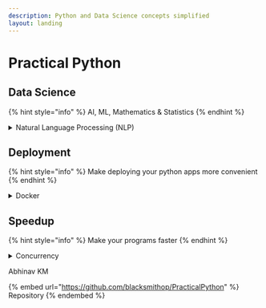 ```yaml
---
description: Python and Data Science concepts simplified
layout: landing
---
```


# Practical Python

## Data Science

{% hint style="info" %}
AI, ML, Mathematics & Statistics
{% endhint %}

<details>

<summary>Natural Language Processing (NLP)</summary>

* ### [Embedding](table-of-contents/natural-language-processing/embeddings-101/)
  * [Word Embedding](table-of-contents/natural-language-processing/embeddings-101/word-embeddings/)
    * [Text Embedding and Question Answering](https://colab.research.google.com/drive/1c4yqMtqCP8lUzUl-q0OvAEi1x1WM0VIq?usp=sharing)

</details>

## Deployment

{% hint style="info" %}
Make deploying your python apps more convenient
{% endhint %}

<details>

<summary>Docker</summary>

[Python apps to Docker Images](./#docker)

</details>

## Speedup

{% hint style="info" %}
Make your programs faster
{% endhint %}

<details>

<summary>Concurrency</summary>

Multiprocessing

</details>



Abhinav KM

{% embed url="https://github.com/blacksmithop/PracticalPython" %}
Repository
{% endembed %}
